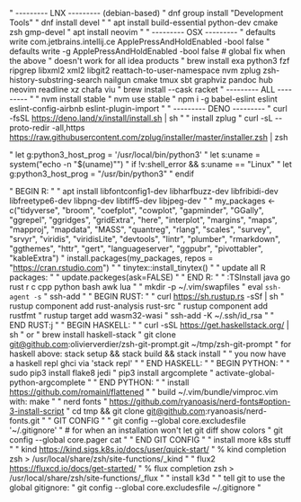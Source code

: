 " --------- LNX --------- (debian-based)
" dnf group install "Development Tools"
" dnf install devel
"
" apt install build-essential python-dev cmake zsh gmp-devel
" apt install neovim
"
" --------- OSX ---------
" defaults write com.jetbrains.intellij.ce ApplePressAndHoldEnabled -bool false
" defaults write -g ApplePressAndHoldEnabled -bool false # global fix when the above
"   doesn't work for all idea products
" brew install exa python3 fzf ripgrep libxml2 xml2 libgit2 reattach-to-user-namespace nvm zplug zsh-history-substring-search nailgun cmake tmux sbt graphviz pandoc hub neovim readline xz chafa viu
" brew install --cask racket
" --------- ALL ---------
"
" nvm install stable
" nvm use stable
" npm i -g babel-eslint eslint eslint-config-airbnb eslint-plugin-import
"
" --------- DENO ---------
" curl -fsSL https://deno.land/x/install/install.sh | sh
" 
" install zplug
" curl -sL --proto-redir -all,https https://raw.githubusercontent.com/zplug/installer/master/installer.zsh | zsh

" let g:python3_host_prog = '/usr/local/bin/python3'
" let s:uname = system("echo -n \"$(uname)\"")
" if !v:shell_error && s:uname == "Linux"
"   let g:python3_host_prog = "/usr/bin/python3"
" endif

" BEGIN R:
"
" apt install libfontconfig1-dev libharfbuzz-dev libfribidi-dev libfreetype6-dev libpng-dev libtiff5-dev libjpeg-dev
"
" my_packages <- c("tidyverse", "broom", "coefplot", "cowplot", "gapminder", "GGally", "ggrepel", "ggridges", "gridExtra", "here", "interplot", "margins", "maps", "mapproj", "mapdata", "MASS", "quantreg", "rlang", "scales", "survey", "srvyr", "viridis", "viridisLite", "devtools", "lintr", "plumber", "rmarkdown", "ggthemes", "httr", "gert", "languageserver", "ggpubr", "pivottabler", "kableExtra")
" install.packages(my_packages, repos = "https://cran.rstudio.com")
"
" tinytex::install_tinytex() 
"
" update all R packages:
"
" update.packeges(ask=FALSE)
"
" END R:
"
" :TSInstall java go rust r c cpp python bash awk lua 
"
" mkdir -p ~/.vim/swapfiles
" eval `ssh-agent -s`
" ssh-add
"
" BEGIN RUST:
"
" curl https://sh.rustup.rs -sSf | sh
" rustup component add rust-analysis rust-src
" rustup component add rustfmt
" rustup target add wasm32-wasi
" ssh-add -K ~/.ssh/id_rsa
"
" END RUST:j
"
" BEGIN HASKELL:
"
" curl -sSL https://get.haskellstack.org/ | sh
"   or
" brew install haskell-stack
" git clone git@github.com:olivierverdier/zsh-git-prompt.git ~/tmp/zsh-git-prompt
" for haskell above: stack setup && stack build && stack install
"
" you now have a haskell repl ghci via 'stack repl'
"
" END HASKELL:
"
" BEGIN PYTHON:
"
" sudo pip3 install flake8 jedi
" pip3 install argcomplete 
" activate-global-python-argcomplete
"
" END PYTHON:
"
" install https://github.com/romainl/flattened
"
" build ~/.vim/bundle/vimproc.vim with: make
"
" nerd fonts
" https://github.com/ryanoasis/nerd-fonts#option-3-install-script
" cd tmp && git clone git@github.com:ryanoasis/nerd-fonts.git
"
" GIT CONFIG
"
" git config --global core.excludesfile '~/.gitignore'
" # for when an installation won't let git diff show colors
" git config --global core.pager cat 
"
" END GIT CONFIG
"
" install more k8s stuff
"
" kind https://kind.sigs.k8s.io/docs/user/quick-start/
" 	% kind completion zsh > /usr/local/share/zsh/site-functions/_kind
"
" flux2 https://fluxcd.io/docs/get-started/
" 	% flux completion zsh > /usr/local/share/zsh/site-functions/_flux
"
" install k3d
"
" tell git to use the global gitignore:
" git config --global core.excludesfile ~/.gitignore
"
